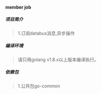 #### member job

##### 项目简介
> 1.订阅databus消息,异步操作

##### 编译环境
> 请只用golang v1.8.x以上版本编译执行。  

##### 依赖包
> 1.公共包go-common  
 